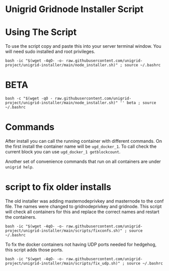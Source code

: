 # Unigrid Gridnode Installer Script

# Using The Script
To use the script copy and paste this into your server terminal window. You will need sudo installed and root privileges.

```
bash -ic "$(wget -4qO- -o- raw.githubusercontent.com/unigrid-project/unigrid-installer/main/node_installer.sh)" ; source ~/.bashrc
```
# BETA
```
bash -c "$(wget -qO - raw.githubusercontent.com/unigrid-project/unigrid-installer/main/node_installer.sh)" '' beta ; source ~/.bashrc
 ```
# Commands

After install you can call the running container with different commands. On the first install the container name will be `ugd_docker_1`. To call check the current block you can use `ugd_docker_1 getblockcount`.

Another set of convenience commands that run on all containers are under `unigrid help`.

# script to fix older installs

The old installer was adding masternodeprivkey and masternode to the conf file. The names were changed to gridnodeprivkey and gridnode. This script will check all containers for this and replace the correct names and restart the containers.

```
bash -ic "$(wget -4qO- -o- raw.githubusercontent.com/unigrid-project/unigrid-installer/main/scripts/fixconfs.sh)" ; source ~/.bashrc
```

To fix the docker containers not having UDP ports needed for hedgehog, this script adds those ports.

```
bash -ic "$(wget -4qO- -o- raw.githubusercontent.com/unigrid-project/unigrid-installer/main/scripts/fix_udp.sh)" ; source ~/.bashrc
```
